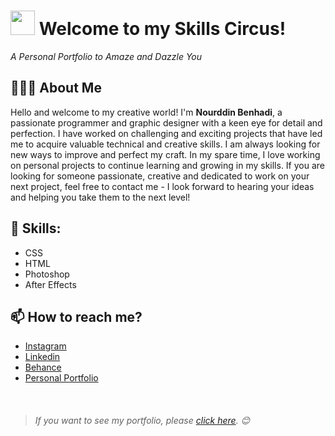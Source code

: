 # <img src="https://media.tenor.com/RLMO_m0q-DwAAAAi/dm4uz3-foekoe.gif" width="39"> Welcome to my Skills Circus!

_A Personal Portfolio to Amaze and Dazzle You_

## 👨🏻‍💻 About Me
Hello and welcome to my creative world! I'm **Nourddin Benhadi**, a passionate programmer and graphic designer with a keen eye for detail and perfection. I have worked on challenging and exciting projects that have led me to acquire valuable technical and creative skills. I am always looking for new ways to improve and perfect my craft. In my spare time, I love working on personal projects to continue learning and growing in my skills. If you are looking for someone passionate, creative and dedicated to work on your next project, feel free to contact me - I look forward to hearing your ideas and helping you take them to the next level!

## 🎨  Skills:
- CSS
- HTML
- Photoshop
- After Effects

## 📫 How to reach me?
- [Instagram](https://www.instagram.com/NixiusGFX/)
- [Linkedin](https://www.linkedin.com/in/nourddin-benhadi-35395426a/)
- [Behance]()
- [Personal Portfolio](http://nxrddinbnh.github.io/Codigos)

<br>

>###### If you want to see my portfolio, please [click here](http://nxrddinbnh.github.io/Codigos). 😊
